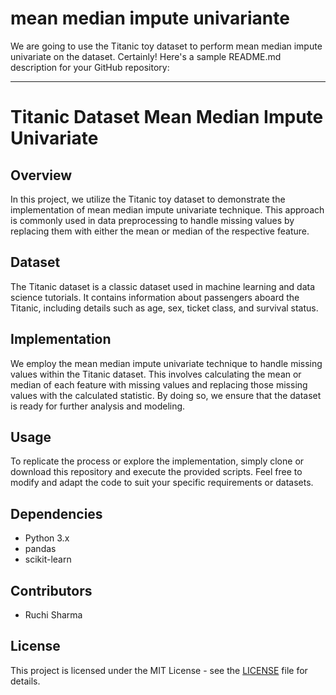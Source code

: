 # mean median impute univariante
We are going to use the Titanic toy dataset to perform mean median impute univariate on the dataset.
Certainly! Here's a sample README.md description for your GitHub repository:

---

# Titanic Dataset Mean Median Impute Univariate

## Overview
In this project, we utilize the Titanic toy dataset to demonstrate the implementation of mean median impute univariate technique. This approach is commonly used in data preprocessing to handle missing values by replacing them with either the mean or median of the respective feature.

## Dataset
The Titanic dataset is a classic dataset used in machine learning and data science tutorials. It contains information about passengers aboard the Titanic, including details such as age, sex, ticket class, and survival status.

## Implementation
We employ the mean median impute univariate technique to handle missing values within the Titanic dataset. This involves calculating the mean or median of each feature with missing values and replacing those missing values with the calculated statistic. By doing so, we ensure that the dataset is ready for further analysis and modeling.

## Usage
To replicate the process or explore the implementation, simply clone or download this repository and execute the provided scripts. Feel free to modify and adapt the code to suit your specific requirements or datasets.

## Dependencies
- Python 3.x
- pandas
- scikit-learn

## Contributors
- Ruchi Sharma 

## License
This project is licensed under the MIT License - see the [LICENSE](LICENSE) file for details.
